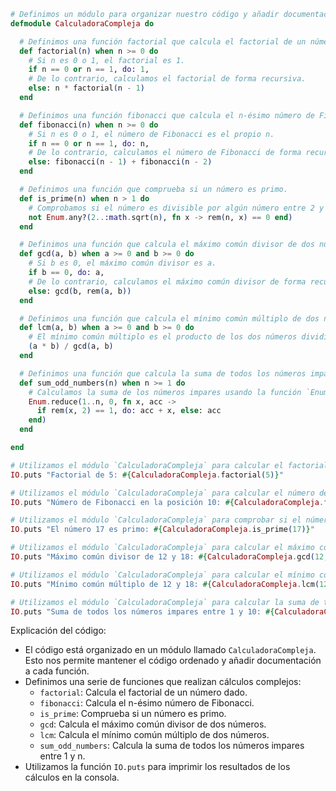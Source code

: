 ```elixir
# Definimos un módulo para organizar nuestro código y añadir documentación.
defmodule CalculadoraCompleja do

  # Definimos una función factorial que calcula el factorial de un número dado.
  def factorial(n) when n >= 0 do
    # Si n es 0 o 1, el factorial es 1.
    if n == 0 or n == 1, do: 1,
    # De lo contrario, calculamos el factorial de forma recursiva.
    else: n * factorial(n - 1)
  end

  # Definimos una función fibonacci que calcula el n-ésimo número de Fibonacci.
  def fibonacci(n) when n >= 0 do
    # Si n es 0 o 1, el número de Fibonacci es el propio n.
    if n == 0 or n == 1, do: n,
    # De lo contrario, calculamos el número de Fibonacci de forma recursiva.
    else: fibonacci(n - 1) + fibonacci(n - 2)
  end

  # Definimos una función que comprueba si un número es primo.
  def is_prime(n) when n > 1 do
    # Comprobamos si el número es divisible por algún número entre 2 y la raíz cuadrada de n.
    not Enum.any?(2..:math.sqrt(n), fn x -> rem(n, x) == 0 end)
  end

  # Definimos una función que calcula el máximo común divisor de dos números.
  def gcd(a, b) when a >= 0 and b >= 0 do
    # Si b es 0, el máximo común divisor es a.
    if b == 0, do: a,
    # De lo contrario, calculamos el máximo común divisor de forma recursiva.
    else: gcd(b, rem(a, b))
  end

  # Definimos una función que calcula el mínimo común múltiplo de dos números.
  def lcm(a, b) when a >= 0 and b >= 0 do
    # El mínimo común múltiplo es el producto de los dos números dividido por el máximo común divisor.
    (a * b) / gcd(a, b)
  end

  # Definimos una función que calcula la suma de todos los números impares entre 1 y n.
  def sum_odd_numbers(n) when n >= 1 do
    # Calculamos la suma de los números impares usando la función `Enum.reduce`.
    Enum.reduce(1..n, 0, fn x, acc ->
      if rem(x, 2) == 1, do: acc + x, else: acc
    end)
  end

end

# Utilizamos el módulo `CalculadoraCompleja` para calcular el factorial de 5.
IO.puts "Factorial de 5: #{CalculadoraCompleja.factorial(5)}"

# Utilizamos el módulo `CalculadoraCompleja` para calcular el número de Fibonacci en la posición 10.
IO.puts "Número de Fibonacci en la posición 10: #{CalculadoraCompleja.fibonacci(10)}"

# Utilizamos el módulo `CalculadoraCompleja` para comprobar si el número 17 es primo.
IO.puts "El número 17 es primo: #{CalculadoraCompleja.is_prime(17)}"

# Utilizamos el módulo `CalculadoraCompleja` para calcular el máximo común divisor de 12 y 18.
IO.puts "Máximo común divisor de 12 y 18: #{CalculadoraCompleja.gcd(12, 18)}"

# Utilizamos el módulo `CalculadoraCompleja` para calcular el mínimo común múltiplo de 12 y 18.
IO.puts "Mínimo común múltiplo de 12 y 18: #{CalculadoraCompleja.lcm(12, 18)}"

# Utilizamos el módulo `CalculadoraCompleja` para calcular la suma de todos los números impares entre 1 y 10.
IO.puts "Suma de todos los números impares entre 1 y 10: #{CalculadoraCompleja.sum_odd_numbers(10)}"
```

Explicación del código:

* El código está organizado en un módulo llamado `CalculadoraCompleja`. Esto nos permite mantener el código ordenado y añadir documentación a cada función.
* Definimos una serie de funciones que realizan cálculos complejos:
    * `factorial`: Calcula el factorial de un número dado.
    * `fibonacci`: Calcula el n-ésimo número de Fibonacci.
    * `is_prime`: Comprueba si un número es primo.
    * `gcd`: Calcula el máximo común divisor de dos números.
    * `lcm`: Calcula el mínimo común múltiplo de dos números.
    * `sum_odd_numbers`: Calcula la suma de todos los números impares entre 1 y n.
* Utilizamos la función `IO.puts` para imprimir los resultados de los cálculos en la consola.